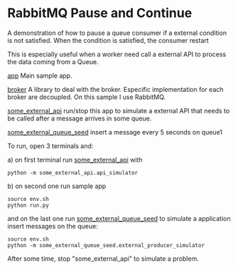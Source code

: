 # RabbitMQ Pause and Continue

A demonstration of how to pause a queue consumer if a external condition is not satisfied. When the condition is satisfied, the consumer restart

This is especially useful when a worker need call a external API to process the data coming from a Queue.

[app](app/) Main sample app.

[broker](broker/) A library to deal with the broker. Especific implementation for each broker are decoupled. On this sample I use RabbitMQ.

[some_external_api](some_external_api/api_simulator.py) run/stop this app to simulate a external API that needs to be called after a message arrives in some queue.  

[some_external_queue_seed](some_external_queue_seed/external_producer_simulator.py) insert a message every 5 seconds on queue1

To run, open 3 terminals and: 

a) on first terminal run [some_external_api](some_external_api/api_simulator.py) with 

```
python -m some_external_api.api_simulator 
```

b) on second one run sample app  

```
source env.sh
python run.py 
```

and on the last one run [some_external_queue_seed](some_external_queue_seed/external_producer_simulator.py) to simulate a application insert messages on the queue:

```
source env.sh
python -m some_external_queue_seed.external_producer_simulator
```


After some time, stop "some_external_api" to simulate a problem.  